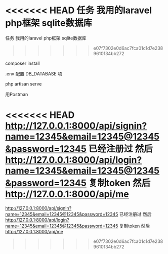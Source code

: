 <<<<<<< HEAD
任务 我用的laravel php框架 sqlite数据库
=======
任务
我用的laravel php框架
sqlite数据库
>>>>>>> e07f7302e0d6ac7fca01c1d7e2389610134bb272

composer install

.env 配置 DB_DATABASE 项

php artisan serve

用Postman

<<<<<<< HEAD
http://127.0.0.1:8000/api/signin?name=12345&email=12345@12345&password=12345 已经注册过 
然后 http://127.0.0.1:8000/api/login?name=12345&email=12345@12345&password=12345 复制token 
然后 http://127.0.0.1:8000/api/me
=======
http://127.0.0.1:8000/api/signin?name=12345&email=12345@12345&password=12345 已经注册过
然后
http://127.0.0.1:8000/api/login?name=12345&email=12345@12345&password=12345 复制token
然后
http://127.0.0.1:8000/api/me 

>>>>>>> e07f7302e0d6ac7fca01c1d7e2389610134bb272
